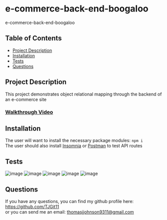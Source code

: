 # e-commerce-back-end-boogaloo
e-commerce-back-end-boogaloo

## Table of Contents
- [Project Description](#project-description)
- [Installation](#installation)
- [Tests](#tests)
- [Questions](#questions)

## Project Description
This project demonstrates object relational mapping through the backend of an e-commerce site
### [Walkthrough Video](https://drive.google.com/file/d/1GwEMrYUKA1HBGr82hbR8iYjv_WlG4deZ/view)

## Installation
The user will want to install the necessary package modules: ```npm i```<br/>
The user should also install [Insomnia](https://insomnia.rest/download) or [Postman](https://www.postman.com/downloads/) to test API routes


## Tests
![image](https://github.com/TJGit11/e-commerce-back-end-boogaloo/assets/74613952/f1416e06-2f03-4379-b9fc-8eccce74007a)
![image](https://github.com/TJGit11/e-commerce-back-end-boogaloo/assets/74613952/01829f93-2881-45cc-a682-692e6d657d87)
![image](https://github.com/TJGit11/e-commerce-back-end-boogaloo/assets/74613952/6f6ac404-1af5-4e01-8ee9-82e43337f519)
![image](https://github.com/TJGit11/e-commerce-back-end-boogaloo/assets/74613952/78190f17-bb29-450b-a4c7-ddf0d7a6ff8e)
![image](https://github.com/TJGit11/e-commerce-back-end-boogaloo/assets/74613952/62fb211d-9217-4185-a4b1-0db8b0bc92ac)

## Questions
If you have any questions, you can find my github profile here: https://github.com/TJGit11 <br/>
or you can send me an email: thomasjjohnson9311@gmail.com



